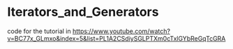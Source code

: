 # Iterators_and_Generators

code for the tutorial in https://www.youtube.com/watch?v=BC77x_GLmxo&index=5&list=PL1A2CSdiySGLPTXm0cTxlGYbReGqTcGRA